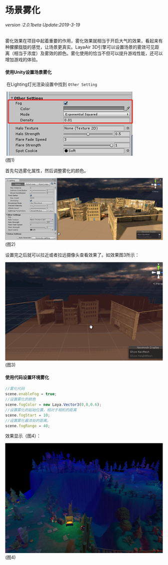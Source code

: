 # 场景雾化

###### *version :2.0.1beta   Update:2019-3-19*

雾化效果在项目中起着重要的作用，雾化效果就相当于开启大气的效果，看起来有种朦朦胧胧的感觉，让场景更真实。LayaAir 3D引擎可以设置场景的雾效可见距离（相当于浓度）及雾效的颜色。雾化使用的恰当不但可以提升游戏性能，还可以增加游戏的体验。

#### 使用Unity设置场景雾化

​	在Lighting灯光渲染设置中找到 `Other Setting` 

​	![](img/1.png)<br>(图1)

首先勾选雾化属性，然后调整雾化的颜色。

![](img/2.gif)<br>(图2)

设置完之后就可以拉近或者拉远摄像头查看效果了。如效果图3所示：

![](img/3.gif)<br>(图3)

#### 使用代码设置环境雾化

```typescript
//雾化代码
scene.enableFog = true;
//设置雾化的颜色
scene.fogColor = new Laya.Vector3(0,0,0.6);
//设置雾化的起始位置，相对于相机的距离
scene.fogStart = 10;
//设置雾化最浓处的距离。
scene.fogRange = 40;
```

效果显示（图4）：

![](img/4.png)<br>(图4)

